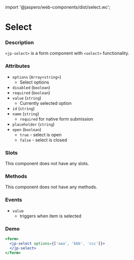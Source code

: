 import '@jaspero/web-components/dist/select.wc';

# Select

### Description

`<jp-select>` is a form component with `<select>` functionality.

### Attributes

- `options` (`Array<string>`)
  - Select options
- `disabled` (`boolean`)
- `required` (`boolean`)
- `value` (`string`)
  - Currently selected option
- `id` (`string`)
- `name` (`string`)
  - `required` for native form submission
- `placeholder` (`string`)
- `open` (`boolean`)
  - `true` - select is open
  - `false` - select is closed

### Slots

This component does not have any slots.

### Methods

This component does not have any methods.

### Events

- `value` 
  - triggers when item is selected

### Demo

```jsx live
<form>
  <jp-select options={['aaa', 'bbb', 'ccc']}>
  </jp-select>
</form>
```
